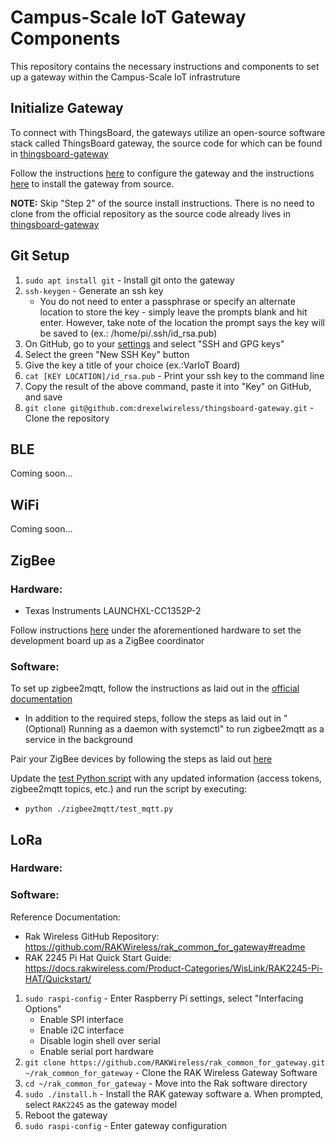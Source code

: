 # Campus-Scale IoT Gateway Components
This repository contains the necessary instructions and components to set up a gateway within the Campus-Scale IoT infrastruture

## Initialize Gateway

To connect with ThingsBoard, the gateways utilize an open-source software stack called ThingsBoard gateway, the source code for which can be found in [thingsboard-gateway](./thingsboard-gateway)

Follow the instructions [here](https://thingsboard.io/docs/iot-gateway/getting-started/) to configure the gateway and the instructions [here](https://thingsboard.io/docs/iot-gateway/install/source-installation/) to install the gateway from source.

**NOTE:** Skip "Step 2" of the source install instructions. There is no need to clone from the official repository as the source code already lives in [thingsboard-gateway](./thingsboard-gateway)

## Git Setup
1. `sudo apt install git` - Install git onto the gateway
2. `ssh-keygen` - Generate an ssh key
    * You do not need to enter a passphrase or specify an alternate location to store the key - simply leave the prompts blank and hit enter. However, take note of the location the prompt says the key will be saved to (ex.: /home/pi/.ssh/id_rsa.pub)
3. On GitHub, go to your [settings](https://github.com/settings) and select "SSH and GPG keys"
4. Select the green "New SSH Key" button
5. Give the key a title of your choice (ex.:VarIoT Board)
6. `cat [KEY LOCATION]/id_rsa.pub` - Print your ssh key to the command line
7. Copy the result of the above command, paste it into "Key" on GitHub, and save
8. `git clone git@github.com:drexelwireless/thingsboard-gateway.git` - Clone the repository
## BLE
Coming soon...

## WiFi
Coming soon...

## ZigBee
### Hardware:
* Texas Instruments LAUNCHXL-CC1352P-2

Follow instructions [here](https://www.zigbee2mqtt.io/guide/adapters/#recommended) under the aforementioned hardware to set the development board up as a ZigBee coordinator

### Software:
To set up zigbee2mqtt, follow the instructions as laid out in the [official documentation](https://www.zigbee2mqtt.io/guide/installation/01_linux.html)

* In addition to the required steps, follow the steps as laid out in "(Optional) Running as a daemon with systemctl" to run zigbee2mqtt as a service in the background

Pair your ZigBee devices by following the steps as laid out [here](https://www.zigbee2mqtt.io/guide/usage/pairing_devices.html)

Update the [test Python script](./zigbee2mqtt/test_mqtt.py) with any updated information (access tokens, zigbee2mqtt topics, etc.) and run the script by executing:
* `python ./zigbee2mqtt/test_mqtt.py`
## LoRa
### Hardware:

### Software:
Reference Documentation:
- Rak Wireless GitHub Repository: https://github.com/RAKWireless/rak_common_for_gateway#readme
- RAK 2245 Pi Hat Quick Start Guide: https://docs.rakwireless.com/Product-Categories/WisLink/RAK2245-Pi-HAT/Quickstart/

1. `sudo raspi-config` - Enter Raspberry Pi settings, select "Interfacing Options"
    - Enable SPI interface
    - Enable i2C interface
    - Disable login shell over serial
    - Enable serial port hardware
2. `git clone https://github.com/RAKWireless/rak_common_for_gateway.git ~/rak_common_for_gateway` - Clone the RAK Wireless Gateway Software
3. `cd ~/rak_common_for_gateway` - Move into the Rak software directory
4. `sudo ./install.h` - Install the RAK gateway software
    a. When prompted, select `RAK2245` as the gateway model
5. Reboot the gateway
6. `sudo raspi-config` - Enter gateway configuration
